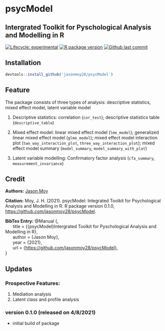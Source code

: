 # psycModel
## Intergrated Toolkit for Pyschological Analysis and Modelling in R

<!-- badges: start -->
[![Lifecycle: experimental](https://img.shields.io/badge/lifecycle-experimental-orange.svg)](https://lifecycle.r-lib.org/articles/stages.html#experimental)
[![R package version](https://img.shields.io/github/r-package/v/jasonmoy28/psycCleaning)]()
[![Github last commit](https://img.shields.io/github/last-commit/jasonmoy28/psycCleaning)]()
<!-- badges: end -->

## Installation
```R
devtools::install_github('jasonmoy28/psycModel')
```
## Feature
The package consists of three types of analysis: descriptive statistics, mixed effect model, latent variable model

1. Descriptive statistics: correlation (`cor_test`); descriptive statistics table (`descriptive_table`)

2. Mixed effect model: linear mixed effect model (`lme_model`); generalized linear mixed effect model (`glme_model`); mixed effect model interaction plot (`two_way_interaction_plot`, `three_way_interaction_plot`); mixed effect model summary (`model_summary`, `model_summary_with_plot`)

3. Latent variable modelling: Confirmatory factor analysis (`cfa_summary`, `measurement_invariance`)


## Credit
**Authors:** [Jason Moy](https://jasonmoy.us)

**Citation:** Moy, J. H. (2021). psycModel: Integrated Toolkit for Psychological Analysis and Modelling in R. R package version 0.1.0, https://github.com/jasonmoy28/psycModel.


**BibTex Entry:**
  @Manual {,  
&nbsp;&nbsp;&nbsp;&nbsp;&nbsp;&nbsp;title = {{psycModel}Intergrated Toolkit for Pyschological Analysis and Modelling in R},  
&nbsp;&nbsp;&nbsp;&nbsp;&nbsp;&nbsp;author = {Jason Moy},  
&nbsp;&nbsp;&nbsp;&nbsp;&nbsp;&nbsp;year = {2021},  
&nbsp;&nbsp;&nbsp;&nbsp;&nbsp;&nbsp;url = {https://github.com/jasonmoy28/psycModel},  
  }

## Updates
### Prospective Features: 
1. Mediation analysis 
2. Latent class and profile analysis 

### version 0.1.0 (released on 4/8/2021)
* initial build of package

